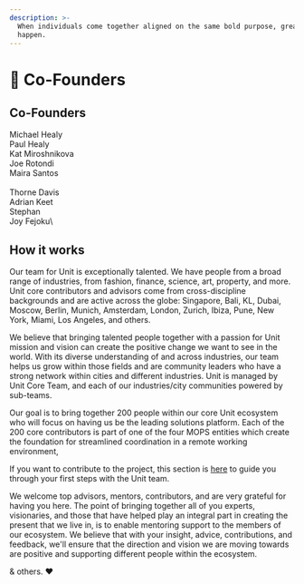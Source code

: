 ```yaml
---
description: >-
  When individuals come together aligned on the same bold purpose, great things
  happen.
---
```


# 👑 Co-Founders

## Co-Founders

Michael Healy\
Paul Healy\
Kat Miroshnikova\
Joe Rotondi\
Maira Santos\
\
Thorne Davis\
Adrian Keet\
Stephan\
Joy Fejoku\


## How it works&#x20;

Our team for Unit is exceptionally talented. We have people from a broad range of industries, from fashion, finance, science, art, property, and more. Unit core contributors and advisors come from cross-discipline backgrounds and are active across the globe: Singapore, Bali, KL, Dubai, Moscow, Berlin, Munich, Amsterdam, London, Zurich, Ibiza, Pune, New York, Miami, Los Angeles, and others.&#x20;

We believe that bringing talented people together with a passion for Unit mission and vision can create the  positive change we want to see in the world. With its diverse understanding of and across industries, our team helps us grow within those fields and are community leaders who have a strong network within cities and different industries. Unit is managed by Unit Core Team, and each of our industries/city communities powered by sub-teams.&#x20;

Our goal is to bring together 200 people within our core Unit ecosystem who will focus on having us be the leading solutions platform. Each of the 200 core contributors is part of one of the four MOPS entities which create the foundation for streamlined coordination in a remote working environment,&#x20;

If you want to contribute to the project, this section is [here](internship.md) to guide you through your first steps with the Unit team.&#x20;

We welcome top advisors, mentors, contributors, and are very grateful for having you here. The point of bringing together all of you experts, visionaries, and those that have helped play an integral part in creating the present that we live in, is to enable mentoring support to the members of our ecosystem. We believe that with your insight, advice, contributions, and feedback, we'll ensure that the direction and vision we are moving towards are positive and supporting different people within the ecosystem.

& others. :heart:&#x20;
